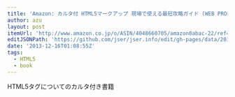 ```yaml
---
title: 'Amazon: カルタ付 HTML5マークアップ 現場で使える最短攻略ガイド (WEB PROFESSIONAL) [大型本]: 浜俊太朗'
author: azu
layout: post
itemUrl: 'http://www.amazon.co.jp/o/ASIN/4048660705/amazon0abac-22/ref=nosim'
editJSONPath: 'https://github.com/jser/jser.info/edit/gh-pages/data/2013/12/index.json'
date: '2013-12-16T01:08:55Z'
tags:
  - HTML5
  - book
---
```

HTML5タグについてのカルタ付き書籍
